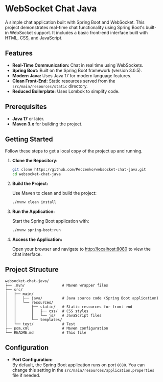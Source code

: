 # WebSocket Chat Java

A simple chat application built with Spring Boot and WebSocket. This project demonstrates real-time chat functionality using Spring Boot's built-in WebSocket support. It includes a basic front-end interface built with HTML, CSS, and JavaScript.

## Features

- **Real-Time Communication:** Chat in real time using WebSockets.
- **Spring Boot:** Built on the Spring Boot framework (version 3.0.5).
- **Modern Java:** Uses Java 17 for modern language features.
- **Clean Front-End:** Static resources served from the `src/main/resources/static` directory.
- **Reduced Boilerplate:** Uses Lombok to simplify code.

## Prerequisites

- **Java 17** or later.
- **Maven 3.x** for building the project.

## Getting Started

Follow these steps to get a local copy of the project up and running.

1. **Clone the Repository:**

   ```bash
   git clone https://github.com/Peczenko/websocket-chat-java.git
   cd websocket-chat-java
   ```

2. **Build the Project:**

   Use Maven to clean and build the project:

   ```bash
   ./mvnw clean install
   ```

3. **Run the Application:**

   Start the Spring Boot application with:

   ```bash
   ./mvnw spring-boot:run
   ```

4. **Access the Application:**

   Open your browser and navigate to [http://localhost:8080](http://localhost:8080) to view the chat interface.

## Project Structure

```
websocket-chat-java/
├── .mvn/                 # Maven wrapper files
├── src/
│   ├── main/
│   │   ├── java/         # Java source code (Spring Boot application)
│   │   └── resources/
│   │       ├── static/   # Static resources for front-end
│   │       │   ├── css/  # CSS styles
│   │       │   └── js/   # JavaScript files
│   │       └── templates/ 
│   └── test/             # Test 
├── pom.xml               # Maven configuration
└── README.md             # This file
```

## Configuration

- **Port Configuration:**  
  By default, the Spring Boot application runs on port `8080`. You can change this setting in the `src/main/resources/application.properties` file if needed.



